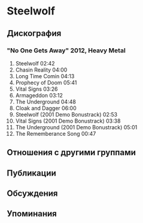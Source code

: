 # Steelwolf



## Дискография

### "No One Gets Away" 2012, Heavy Metal

1.	 Steelwolf	02:42	 
2.	 Chasin Reality	04:00	 
3.	 Long Time Comin	04:13	 
4.	 Prophecy of Doom	05:41	 
5.	 Vital Signs	03:26	 
6.	 Armageddon	03:12	 
7.	 The Underground	04:48	 
8.	 Cloak and Dagger	06:00	 
9.	 Steelwolf (2001 Demo Bonustrack)	02:53	 
10.	 Vital Signs (2001 Demo Bonustrack)	03:38	 
11.	 The Underground (2001 Demo Bonustrack)	05:01	 
12.	 The Rememberance Song	00:47	


## Отношения с другими группами


## Публикации


## Обсуждения


## Упоминания

